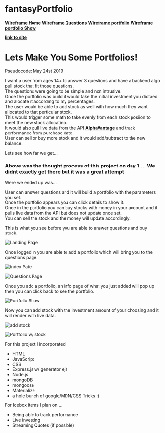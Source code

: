 # fantasyPortfolio

[**Wireframe Home**](https://wireframe.cc/ohG1NM)
[**Wireframe Questions**](https://wireframe.cc/umliqa)
[**Wireframe portfolio**](https://wireframe.cc/INmTg5)
[**Wireframe portfolio Show**](https://wireframe.cc/7jRl3l)


[**link to site**](https://dry-escarpment-82584.herokuapp.com/)

# Lets Make You Some Portfolios!

Pseudocode: May 24st 2019

I want a user from ages 14+ to answer 3 questions and have a backend algo pull stock that fit those questions.  
The questions were going to be simple and non intrusive.  
Once the portfolio was build it would take the initial investment you dictaed and alocate it according to my percentages.  
The user would be able to add stock as well with how much they want allocated to that perticular stock.  
This would trigger some math to take evenly from each stock posiion to meet the new stock allocatino.  
It would also pull live data from the API [**AlphaVantage**](ps://www.alphavantage.co/documentation/) and track performance from purchase date.  
User can sell or buy more stock and it would add/subtract to the new balance.  

Lets see how far we get...


### Above was the thought process of this project on day 1.... We didnt exactly get there but it was a great attempt 

Were we ended up was...  

User can answer questions and it will build a portfolio with the parameters you set.  
Once the portfolio appears you can click details to show it.  
Once in the portfolio you can buy stocks with money in your account and it pulls live data from the API but does not update once set.  
You can sell the stock and the money will update accordingly.  

This is what you see before you are able to answer questions and buy stock.  

![Landing Page](https://i.imgur.com/7g5NUu5.jpg)  

Once logged in you are able to add a portfolio which will bring you to the questions page.  

![Index Pafe](https://i.imgur.com/wVOGJc8.png)  

![Questions Page](https://i.imgur.com/FawobZ4.png)  

Once you add a portfolio, an info page of what you just added will pop up then you can click back to see the portfolio.  

![Portfolio Show](https://i.imgur.com/hTmOBEK.png)  

Now you can add stock with the investment amount of your choosing and it will render with live data.  

![add stock](https://i.imgur.com/c1JRScF.png)  

![Portfolio w/ stock](https://i.imgur.com/eP50shi.png)  

For this project I incorporated:

 * HTML
 * JavaScript
 * CSS
 * Express.js w/ generator ejs
 * Node.js
 * mongoDB
 * mongoose
 * Materialize
 * a hole bunch of google/MDN/CSS Tricks :)

For Icebox items I plan on ...

* Being able to track performance
* Live investing
* Streaming Quotes (if possible)


